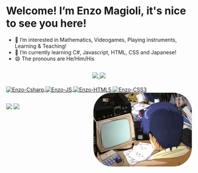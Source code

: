 # Welcome! I’m Enzo Magioli, it's nice to see you here!

- 👀 I’m interested in Mathematics, Videogames, Playing instruments, Learning & Teaching!
- 🌱 I’m currently learning C#, Javascript, HTML, CSS and Japanese!
- 😄 The pronouns are He/Him/His

##

<div align="center">
  <a href="https://github.com/emagioli">
  <img height="180em" src="https://github-readme-stats.vercel.app/api?username=emagioli&show_icons=true&theme=dark&include_all_commits=true&count_private=true"/>
  <img height="180em" src="https://github-readme-stats.vercel.app/api/top-langs/?username=emagioli&layout=compact&langs_count=7&theme=dark"/>
</div>
 
 
 
 <div style="display: inline_block"><br>
  
  <img align="center" alt="Enzo-Csharp" height="30" width="40" src="https://cdn.jsdelivr.net/gh/devicons/devicon/icons/csharp/csharp-original.svg" />
  <img align="center" alt="Enzo-JS" height="30" width="40" src="https://cdn.jsdelivr.net/gh/devicons/devicon/icons/javascript/javascript-original.svg" />
  <img align="center" alt="Enzo-HTML5" height="30" width="40" src="https://cdn.jsdelivr.net/gh/devicons/devicon/icons/html5/html5-original.svg" />
  <img align="center" alt="Enzo-CSS3" height="30" width="40" src="https://cdn.jsdelivr.net/gh/devicons/devicon/icons/css3/css3-original.svg" />
  <img align="right" height="200" alt="codingGif" style="border-radius:50px;" src="Assets/retrocoding.gif" />
  
</div>

 ##
 
<div>
 
 
 
 </div>
 
 <div> 
  <a href = "mailto:enzomagioli.pro@gmail.com"><img src="https://img.shields.io/badge/Gmail-D14836?style=for-the-badge&logo=gmail&logoColor=white" target="_blank"></a>
  <a href="https://www.linkedin.com/in/enzo-magioli/" target="_blank"><img src="https://img.shields.io/badge/-LinkedIn-%230077B5?style=for-the-badge&logo=linkedin&logoColor=white" target="_blank"></a>  
</div>
<!---
emagioli/emagioli is a ✨ special ✨ repository because its `README.md` (this file) appears on your GitHub profile.
You can click the Preview link to take a look at your changes.
--->
